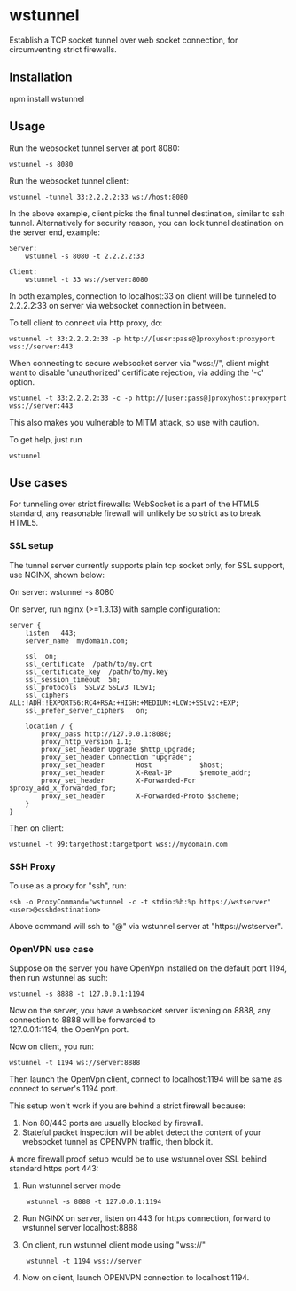 # wstunnel

Establish a TCP socket tunnel over web socket connection, for circumventing strict firewalls.

## Installation

npm install wstunnel

## Usage

Run the websocket tunnel server at port 8080:

    wstunnel -s 8080

Run the websocket tunnel client:

    wstunnel -tunnel 33:2.2.2.2:33 ws://host:8080

In the above example, client picks the final tunnel destination, similar to ssh tunnel.  Alternatively for security
reason, you can lock tunnel destination on the server end, example:

    Server:
        wstunnel -s 8080 -t 2.2.2.2:33

    Client:
        wstunnel -t 33 ws://server:8080

In both examples, connection to localhost:33 on client will be tunneled to 2.2.2.2:33 on server via websocket
connection in between.

To tell client to connect via http proxy, do:

    wstunnel -t 33:2.2.2.2:33 -p http://[user:pass@]proxyhost:proxyport wss://server:443

When connecting to secure websocket server via "wss://", client might want to disable 'unauthorized' certificate 
rejection, via adding the '-c' option.

    wstunnel -t 33:2.2.2.2:33 -c -p http://[user:pass@]proxyhost:proxyport wss://server:443
    
This also makes you vulnerable to MITM attack, so use with caution.

To get help, just run

    wstunnel

## Use cases

For tunneling over strict firewalls: WebSocket is a part of the HTML5 standard, any reasonable firewall will unlikely
be so strict as to break HTML5. 

### SSL setup

The tunnel server currently supports plain tcp socket only, for SSL support, use NGINX, shown below:

On server:
    wstunnel -s 8080

On server, run nginx (>=1.3.13) with sample configuration:

    server {
        listen   443;
        server_name  mydomain.com;

        ssl  on;
        ssl_certificate  /path/to/my.crt
        ssl_certificate_key  /path/to/my.key
        ssl_session_timeout  5m;
        ssl_protocols  SSLv2 SSLv3 TLSv1;
        ssl_ciphers  ALL:!ADH:!EXPORT56:RC4+RSA:+HIGH:+MEDIUM:+LOW:+SSLv2:+EXP;
        ssl_prefer_server_ciphers   on;

        location / {
            proxy_pass http://127.0.0.1:8080;
            proxy_http_version 1.1;
            proxy_set_header Upgrade $http_upgrade;
            proxy_set_header Connection "upgrade";
            proxy_set_header        Host            $host;
            proxy_set_header        X-Real-IP       $remote_addr;
            proxy_set_header        X-Forwarded-For $proxy_add_x_forwarded_for;
            proxy_set_header        X-Forwarded-Proto $scheme;
        }
    }

Then on client:

    wstunnel -t 99:targethost:targetport wss://mydomain.com

### SSH Proxy

To use as a proxy for "ssh", run:

    ssh -o ProxyCommand="wstunnel -c -t stdio:%h:%p https://wstserver" <user>@<sshdestination>

Above command will ssh to "<user>@<sshdestination>" via wstunnel server at "https://wstserver".


### OpenVPN use case

Suppose on the server you have OpenVpn installed on the default port 1194,  then run wstunnel as such:

    wstunnel -s 8888 -t 127.0.0.1:1194
    
Now on the server, you have a websocket server listening on 8888, any connection to 8888 will be forwarded to  
127.0.0.1:1194, the OpenVpn port.

Now on client, you run:

    wstunnel -t 1194 ws://server:8888
  
Then launch the OpenVpn client, connect to localhost:1194 will be same as connect to server's 1194 port.

This setup won't work if you are behind a strict firewall because:

1. Non 80/443 ports are usually blocked by firewall.
2. Stateful packet inspection will be ablet detect the content of your websocket tunnel 
   as OPENVPN traffic, then block it.

A more firewall proof setup would be to use wstunnel over SSL behind standard https port 443:

1. Run wstunnel server mode
        
        wstunnel -s 8888 -t 127.0.0.1:1194
        
2. Run NGINX on server, listen on 443 for https connection, forward to wstunnel server localhost:8888
3. On client, run wstunnel client mode using "wss://"

        wstunnel -t 1194 wss://server

4. Now on client, launch OPENVPN connection to localhost:1194.

